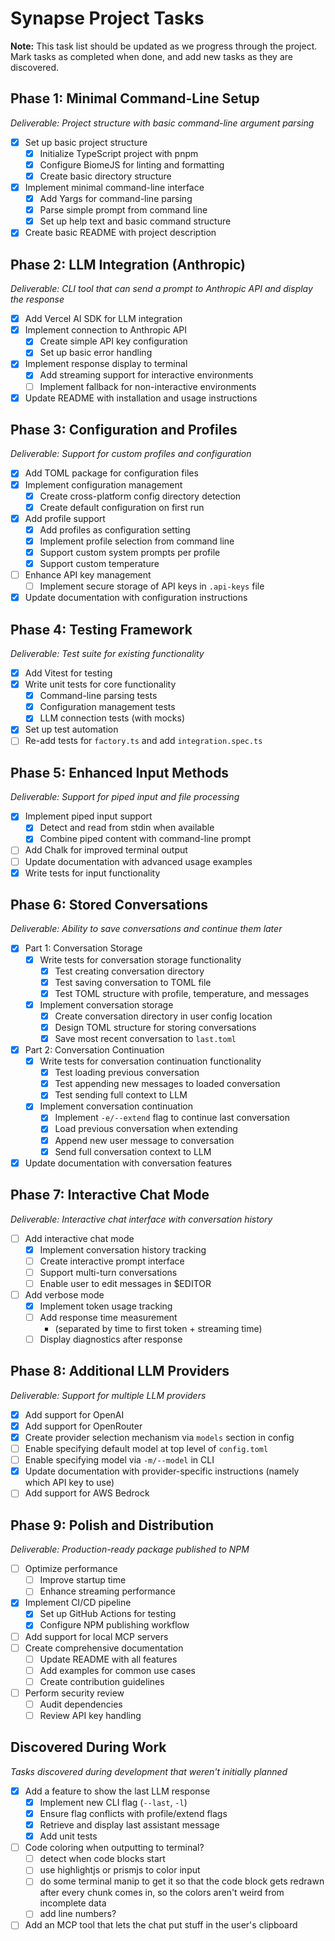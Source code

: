 # Synapse Project Tasks

**Note:** This task list should be updated as we progress through the project. Mark tasks as completed when done, and add new tasks as they are discovered.

## Phase 1: Minimal Command-Line Setup
*Deliverable: Project structure with basic command-line argument parsing*

- [x] Set up basic project structure
  - [x] Initialize TypeScript project with pnpm
  - [x] Configure BiomeJS for linting and formatting
  - [x] Create basic directory structure
- [x] Implement minimal command-line interface
  - [x] Add Yargs for command-line parsing
  - [x] Parse simple prompt from command line
  - [x] Set up help text and basic command structure
- [x] Create basic README with project description

## Phase 2: LLM Integration (Anthropic)
*Deliverable: CLI tool that can send a prompt to Anthropic API and display the response*

- [x] Add Vercel AI SDK for LLM integration
- [x] Implement connection to Anthropic API
  - [x] Create simple API key configuration
  - [x] Set up basic error handling
- [x] Implement response display to terminal
  - [x] Add streaming support for interactive environments
  - [ ] Implement fallback for non-interactive environments
- [x] Update README with installation and usage instructions

## Phase 3: Configuration and Profiles
*Deliverable: Support for custom profiles and configuration*

- [x] Add TOML package for configuration files
- [x] Implement configuration management
  - [x] Create cross-platform config directory detection
  - [x] Create default configuration on first run
- [x] Add profile support
  - [x] Add profiles as configuration setting
  - [x] Implement profile selection from command line
  - [x] Support custom system prompts per profile
  - [x] Support custom temperature
- [ ] Enhance API key management
  - [ ] Implement secure storage of API keys in `.api-keys` file
- [x] Update documentation with configuration instructions

## Phase 4: Testing Framework
*Deliverable: Test suite for existing functionality*

- [x] Add Vitest for testing
- [x] Write unit tests for core functionality
  - [x] Command-line parsing tests
  - [x] Configuration management tests
  - [x] LLM connection tests (with mocks)
- [x] Set up test automation
- [ ] Re-add tests for `factory.ts` and add `integration.spec.ts`

## Phase 5: Enhanced Input Methods
*Deliverable: Support for piped input and file processing*

- [x] Implement piped input support
  - [x] Detect and read from stdin when available
  - [x] Combine piped content with command-line prompt
- [ ] Add Chalk for improved terminal output
- [ ] Update documentation with advanced usage examples
- [x] Write tests for input functionality

## Phase 6: Stored Conversations
*Deliverable: Ability to save conversations and continue them later*

- [x] Part 1: Conversation Storage
  - [x] Write tests for conversation storage functionality
    - [x] Test creating conversation directory
    - [x] Test saving conversation to TOML file
    - [x] Test TOML structure with profile, temperature, and messages
  - [x] Implement conversation storage
    - [x] Create conversation directory in user config location
    - [x] Design TOML structure for storing conversations
    - [x] Save most recent conversation to `last.toml`

- [x] Part 2: Conversation Continuation
  - [x] Write tests for conversation continuation functionality
    - [x] Test loading previous conversation
    - [x] Test appending new messages to loaded conversation
    - [x] Test sending full context to LLM
  - [x] Implement conversation continuation
    - [x] Implement `-e/--extend` flag to continue last conversation
    - [x] Load previous conversation when extending
    - [x] Append new user message to conversation
    - [x] Send full conversation context to LLM

- [x] Update documentation with conversation features

## Phase 7: Interactive Chat Mode
*Deliverable: Interactive chat interface with conversation history*

- [ ] Add interactive chat mode
  - [x] Implement conversation history tracking
  - [ ] Create interactive prompt interface
  - [ ] Support multi-turn conversations
  - [ ] Enable user to edit messages in $EDITOR
- [ ] Add verbose mode
  - [x] Implement token usage tracking
  - [ ] Add response time measurement
    - (separated by time to first token + streaming time)
  - [ ] Display diagnostics after response

## Phase 8: Additional LLM Providers
*Deliverable: Support for multiple LLM providers*

- [x] Add support for OpenAI
- [x] Add support for OpenRouter
- [x] Create provider selection mechanism via `models` section in config
- [ ] Enable specifying default model at top level of `config.toml`
- [ ] Enable specifying model via `-m/--model` in CLI
- [x] Update documentation with provider-specific instructions (namely which API key to use)
- [ ] Add support for AWS Bedrock

## Phase 9: Polish and Distribution
*Deliverable: Production-ready package published to NPM*

- [ ] Optimize performance
  - [ ] Improve startup time
  - [ ] Enhance streaming performance
- [x] Implement CI/CD pipeline
  - [x] Set up GitHub Actions for testing
  - [x] Configure NPM publishing workflow
- [ ] Add support for local MCP servers
- [ ] Create comprehensive documentation
  - [ ] Update README with all features
  - [ ] Add examples for common use cases
  - [ ] Create contribution guidelines
- [ ] Perform security review
  - [ ] Audit dependencies
  - [ ] Review API key handling

## Discovered During Work
*Tasks discovered during development that weren't initially planned*

- [x] Add a feature to show the last LLM response
  - [x] Implement new CLI flag (`--last`, `-l`)
  - [x] Ensure flag conflicts with profile/extend flags
  - [x] Retrieve and display last assistant message
  - [x] Add unit tests
- [ ] Code coloring when outputting to terminal?
  - [ ] detect when code blocks start
  - [ ] use highlightjs or prismjs to color input
  - [ ] do some terminal manip to get it so that the code block gets redrawn after every chunk comes in, so the colors aren't weird from incomplete data
  - [ ] add line numbers?
- [ ] Add an MCP tool that lets the chat put stuff in the user's clipboard
